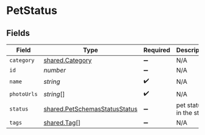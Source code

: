 # PetStatus


## Fields

| Field                                                                                 | Type                                                                                  | Required                                                                              | Description                                                                           | Example                                                                               |
| ------------------------------------------------------------------------------------- | ------------------------------------------------------------------------------------- | ------------------------------------------------------------------------------------- | ------------------------------------------------------------------------------------- | ------------------------------------------------------------------------------------- |
| `category`                                                                            | [shared.Category](../../../sdk/models/shared/category.md)                             | :heavy_minus_sign:                                                                    | N/A                                                                                   |                                                                                       |
| `id`                                                                                  | *number*                                                                              | :heavy_minus_sign:                                                                    | N/A                                                                                   | 10                                                                                    |
| `name`                                                                                | *string*                                                                              | :heavy_check_mark:                                                                    | N/A                                                                                   | doggie                                                                                |
| `photoUrls`                                                                           | *string*[]                                                                            | :heavy_check_mark:                                                                    | N/A                                                                                   |                                                                                       |
| `status`                                                                              | [shared.PetSchemasStatusStatus](../../../sdk/models/shared/petschemasstatusstatus.md) | :heavy_minus_sign:                                                                    | pet status in the store                                                               |                                                                                       |
| `tags`                                                                                | [shared.Tag](../../../sdk/models/shared/tag.md)[]                                     | :heavy_minus_sign:                                                                    | N/A                                                                                   |                                                                                       |